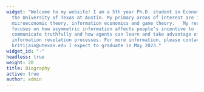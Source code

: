 ```yaml
---
widget: "Welcome to my website! I am a 5th year Ph.D. student in Economics at
  the University of Texas at Austin. My primary areas of interest are in
  microeconomic theory, information economics and game theory.   My research
  focuses on how asymmetric information affects people’s incentive to
  communicate truthfully and how agents can learn and take advantage of
  information revelation processes. For more information, please contact me at:
  kritijain@utexas.edu I expect to graduate in May 2023."
widget_id: "-"
headless: true
weight: 20
title: Biography
active: true
author: admin
---
```

